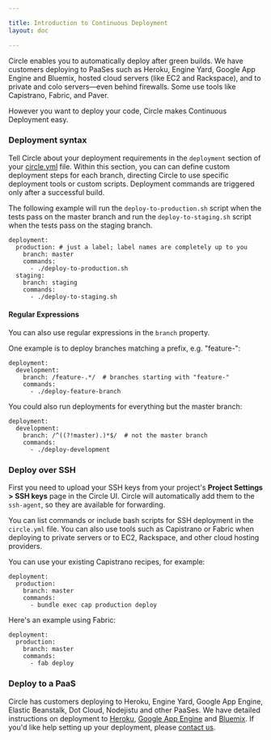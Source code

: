```yaml
---

title: Introduction to Continuous Deployment
layout: doc

---
```


Circle enables you to automatically deploy after green builds.
We have customers deploying to PaaSes such as Heroku, Engine Yard,
Google App Engine and Bluemix, hosted cloud servers (like EC2 and Rackspace),
and to private and colo servers&mdash;even behind firewalls.
Some use tools like Capistrano, Fabric, and Paver.

However you want to deploy your code, Circle makes
Continuous Deployment easy.

### Deployment syntax

Tell Circle about your deployment requirements in the `deployment`
section of your [circle.yml](/docs/configuration) file.
Within this section, you can can define custom deployment steps for each
branch, directing Circle to use specific deployment tools or custom scripts.
Deployment commands are triggered only after a successful build.

The following example will run the `deploy-to-production.sh`
script when the tests pass on the master branch and run the
`deploy-to-staging.sh` script when the tests pass on the staging branch.

```
deployment:
  production: # just a label; label names are completely up to you
    branch: master
    commands:
      - ./deploy-to-production.sh
  staging:
    branch: staging
    commands:
      - ./deploy-to-staging.sh
```

#### Regular Expressions
You can also use regular expressions in the `branch` property.

One example is to deploy branches matching a prefix, e.g. "feature-":
```
deployment:
  development:
    branch: /feature-.*/  # branches starting with "feature-"
    commands:
      - ./deploy-feature-branch
```

You could also run deployments for everything but the master branch:
```
deployment:
  development:
    branch: /^((?!master).)*$/  # not the master branch
    commands:
      - ./deploy-development
```



### Deploy over SSH

First you need to upload your SSH keys from your project's
**Project Settings > SSH keys** page in the Circle UI.
Circle will automatically add them to the `ssh-agent`,
so they are available for forwarding.

You can list commands or include bash scripts for SSH deployment in the
`circle.yml` file.
You can also use tools such as Capistrano or Fabric when deploying to
private servers or to EC2, Rackspace, and other cloud hosting providers.

You can use your existing Capistrano recipes, for example:

```
deployment:
  production:
    branch: master
    commands:
      - bundle exec cap production deploy
```

Here's an example using Fabric:

```
deployment:
  production:
    branch: master
    commands:
      - fab deploy
```

### Deploy to a PaaS

Circle has customers deploying to Heroku, Engine Yard, Google App Engine, Elastic Beanstalk, Dot Cloud, Nodejistu and other PaaSes. We have detailed instructions on deployment to
[Heroku](/docs/continuous-deployment-with-heroku),
[Google App Engine](/docs/deploy-google-app-engine)
and [Bluemix](/docs/deploy-bluemix).
If you'd like help setting up your deployment, please
[contact us](mailto:sayhi@circleci.com).
